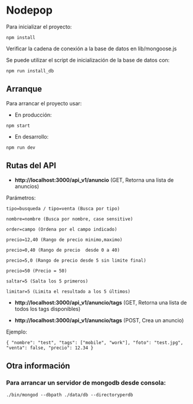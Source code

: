 # Nodepop

Para inicializar el proyecto:

```shell
npm install
```

Verificar la cadena de conexión a la base de datos en lib/mongoose.js

Se puede utilizar el script de inicialización de la base de datos con:

```shell
npm run install_db
```

## Arranque

Para arrancar el proyecto usar:

* En producción:

```shell
npm start
```

* En desarrollo:

```shell
npm run dev
```


## Rutas del API

* **http://localhost:3000/api_v1/anuncio** (GET, Retorna una lista de anuncios) 

Parámetros: 

`tipo=busqueda / tipo=venta (Busca por tipo)
`

`nombre=nombre (Busca por nombre, case sensitive)
`

`order=campo (Ordena por el campo indicado)
`

`precio=12,40 (Rango de precio minimo,maximo)
`

`precio=0,40 (Rango de precio  desde 0 a 40)
`

`precio=5,0 (Rango de precio desde 5 sin limite final)
`

`precio=50 (Precio = 50)
`

`saltar=5 (Salta los 5 primeros)
`

`limitar=5 (Limita el resultado a los 5 últimos)
`

* **http://localhost:3000/api_v1/anuncio/tags**
(GET, Retorna una lista de todos los tags disponibles)


* **http://localhost:3000/api_v1/anuncio/tags**
(POST, Crea un anuncio)

Ejemplo: 

`{
	"nombre": "test",
	"tags": ["mobile", "work"],
	"foto": "test.jpg",
	"venta": false,
	"precio": 12.34
}
`


## Otra información

### Para arrancar un servidor de mongodb desde consola:

```shel
./bin/mongod --dbpath ./data/db --directoryperdb
```